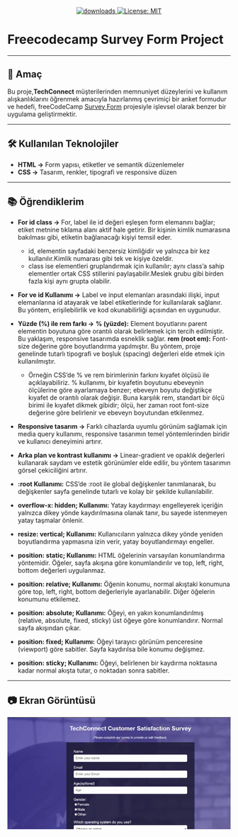  <p align="center">
  <a href="https://github.com/busrademirell/survey-form/blob/master/README.md">
    <img alt="downloads" src="https://img.shields.io/badge/English-En-blue" target="_blank" />
  </a>
  <a href="https://github.com/busrademirell/survey-form/blob/master/doc/tr/Readme_tr.md">
    <img alt="License: MIT" src="https://img.shields.io/badge/Turkish-Tr-red" target="_blank" />
  </a>
</p>

# Freecodecamp Survey Form Project

---

## 🎯 Amaç

Bu proje,**TechConnect** müşterilerinden memnuniyet düzeylerini ve kullanım alışkanlıklarını öğrenmek amacıyla hazırlanmış çevrimiçi bir anket formudur ve hedefi, freeCodeCamp [Survey Form](https://survey-form.freecodecamp.rocks/) projesiyle işlevsel olarak benzer bir uygulama geliştirmektir.

---

## 🛠 Kullanılan Teknolojiler

- **HTML →** Form yapısı, etiketler ve semantik düzenlemeler
- **CSS →** Tasarım, renkler, tipografi ve responsive düzen

---

## 📚 Öğrendiklerim

- **For id class ->**
  For, label ile id değeri eşleşen form elemanını bağlar; etiket metnine tıklama alanı aktif hale getirir. Bir kişinin kimlik numarasına bakılması gibi, etiketin bağlanacağı kişiyi temsil eder.

  - id, elementin sayfadaki benzersiz kimliğidir ve yalnızca bir kez kullanılır.Kimlik numarası gibi tek ve kişiye özeldir.
  - class ise elementleri gruplandırmak için kullanılır; aynı class’a sahip elementler ortak CSS stillerini paylaşabilir.Meslek grubu gibi birden fazla kişi aynı grupta olabilir.

- **For ve id Kullanımı ->** Label ve input elemanları arasındaki ilişki, input elemanlarına id atayarak ve label etiketlerinde for kullanılarak sağlanır. Bu yöntem, erişilebilirlik ve kod okunabilirliği açısından en uygunudur.

- **Yüzde (%) ile rem farkı ->**
  **% (yüzde):** Element boyutlarını parent elementin boyutuna göre orantılı olarak belirlemek için tercih edilmiştir. Bu yaklaşım, responsive tasarımda esneklik sağlar.
  **rem (root em):** Font-size değerine göre boyutlandırma yapılmıştır. Bu yöntem, proje genelinde tutarlı tipografi ve boşluk (spacing) değerleri elde etmek için kullanılmıştır.

  - Örneğin CSS’de % ve rem birimlerinin farkını kıyafet ölçüsü ile açıklayabiliriz. % kullanımı, bir kıyafetin boyutunu ebeveynin ölçülerine göre ayarlamaya benzer; ebeveyn boyutu değiştikçe kıyafet de orantılı olarak değişir. Buna karşılık rem, standart bir ölçü birimi ile kıyafet dikmek gibidir; ölçü, her zaman root font-size değerine göre belirlenir ve ebeveyn boyutundan etkilenmez.

- **Responsive tasarım ->** Farklı cihazlarda uyumlu görünüm sağlamak için media query kullanımı, responsive tasarımın temel yöntemlerinden biridir ve kullanıcı deneyimini artırır.

- **Arka plan ve kontrast kullanımı ->** Linear-gradient ve opaklık değerleri kullanarak saydam ve estetik görünümler elde edilir, bu yöntem tasarımın görsel çekiciliğini artırır.

- **:root Kullanımı:** CSS’de :root ile global değişkenler tanımlanarak, bu değişkenler sayfa genelinde tutarlı ve kolay bir şekilde kullanılabilir.

- **overflow-x: hidden; Kullanımı:** Yatay kaydırmayı engelleyerek içeriğin yalnızca dikey yönde kaydırılmasına olanak tanır, bu sayede istenmeyen yatay taşmalar önlenir.

- **resize: vertical; Kullanımı:** Kullanıcıların yalnızca dikey yönde yeniden boyutlandırma yapmasına izin verir, yatay boyutlandırmayı engeller.

- **position: static; Kullanımı:** HTML öğelerinin varsayılan konumlandırma yöntemidir. Öğeler, sayfa akışına göre konumlandırılır ve top, left, right, bottom değerleri uygulanmaz.

- **position: relative; Kullanımı:** Öğenin konumu, normal akıştaki konumuna göre top, left, right, bottom değerleriyle ayarlanabilir. Diğer öğelerin konumunu etkilemez.

- **position: absolute; Kullanımı:** Öğeyi, en yakın konumlandırılmış (relative, absolute, fixed, sticky) üst öğeye göre konumlandırır. Normal sayfa akışından çıkar.

- **position: fixed; Kullanımı:** Öğeyi tarayıcı görünüm penceresine (viewport) göre sabitler. Sayfa kaydırılsa bile konumu değişmez.

- **position: sticky; Kullanımı:** Öğeyi, belirlenen bir kaydırma noktasına kadar normal akışta tutar, o noktadan sonra sabitler.

---

## 📷 Ekran Görüntüsü

![SurveyForm](surveyForm.gif)

